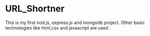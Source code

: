 # URL_Shortner
This is my first nod.js, express.js and mongodb project. Other basic technologies like html,css and javascript are used .
